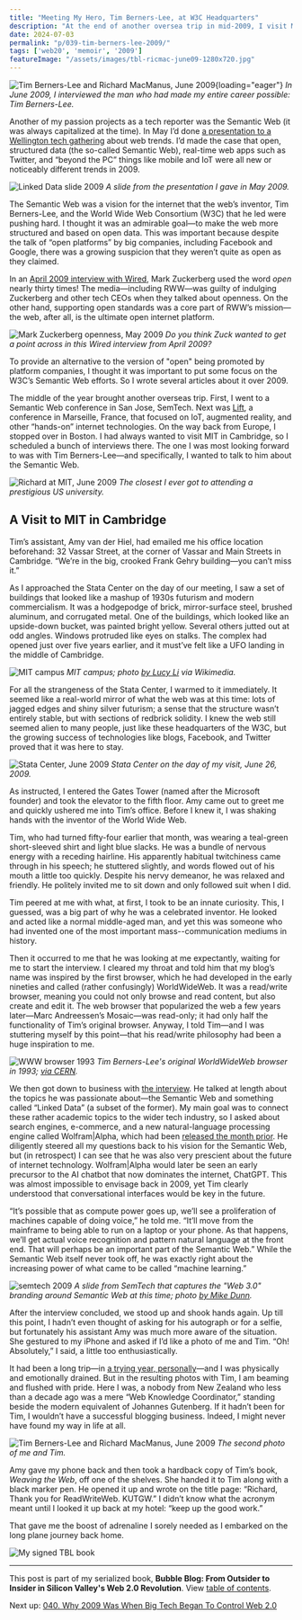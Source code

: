 ```yaml
---
title: "Meeting My Hero, Tim Berners-Lee, at W3C Headquarters"
description: "At the end of another oversea trip in mid-2009, I visit MIT in Cambridge to meet the man who created the World Wide Web. Also, I delve deeper into the Semantic Web and Internet of Things."
date: 2024-07-03
permalink: "p/039-tim-berners-lee-2009/"
tags: ['web20', 'memoir', '2009']
featureImage: "/assets/images/tbl-ricmac-june09-1280x720.jpg"
---
```


![Tim Berners-Lee and Richard MacManus, June 2009](/assets/images/tbl-ricmac-june09.jpeg){loading="eager"}
*In June 2009, I interviewed the man who had made my entire career possible: Tim Berners-Lee.*

Another of my passion projects as a tech reporter was the Semantic Web (it was always capitalized at the time). In May I’d done [a presentation to a Wellington tech gathering](https://web.archive.org/web/20090521145943/http://www.readwriteweb.com//archives//something_new_in_2009.php) about web trends. I’d made the case that open, structured data (the so-called Semantic Web), real-time web apps such as Twitter, and “beyond the PC” things like mobile and IoT were all new or noticeably different trends in 2009.

![Linked Data slide 2009](/assets/images/linkeddata_slide_2009.jpg)
*A slide from the presentation I gave in May 2009.*

The Semantic Web was a vision for the internet that the web’s inventor, Tim Berners-Lee, and the World Wide Web Consortium (W3C) that he led were pushing hard. I thought it was an admirable goal—to make the web more structured and based on open data. This was important because despite the talk of “open platforms” by big companies, including Facebook and Google, there was a growing suspicion that they weren’t quite as open as they claimed. 

In an [April 2009 interview with Wired](https://web.archive.org/web/20090705110610/http://www.wired.com/epicenter/2009/06/mark-zuckerberg-speaks/), Mark Zuckerberg used the word *open* nearly thirty times! The media—including RWW—was guilty of indulging Zuckerberg and other tech CEOs when they talked about openness. On the other hand, supporting open standards was a core part of RWW’s mission—the web, after all, is the ultimate open internet platform. 

![Mark Zuckerberg openness, May 2009](/assets/images/facebook_open_2009.jpg)
*Do you think Zuck wanted to get a point across in this Wired interview from April 2009?*

To provide an alternative to the version of "open" being promoted by platform companies, I thought it was important to put some focus on the W3C’s Semantic Web efforts. So I wrote several articles about it over 2009.

The middle of the year brought another overseas trip. First, I went to a Semantic Web conference in San Jose, SemTech. Next was [Lift](https://web.archive.org/web/20090601054409/http://liftconference.com/), a conference in Marseille, France, that focused on IoT, augmented reality, and other “hands-on” internet technologies. On the way back from Europe, I stopped over in Boston. I had always wanted to visit MIT in Cambridge, so I scheduled a bunch of interviews there. The one I was most looking forward to was with Tim Berners-Lee—and specifically, I wanted to talk to him about the Semantic Web.

![Richard at MIT, June 2009](/assets/images/ricmac-mit-jun09.jpeg)
*The closest I ever got to attending a prestigious US university.*

## A Visit to MIT in Cambridge

Tim’s assistant, Amy van der Hiel, had emailed me his office location beforehand: 32 Vassar Street, at the corner of Vassar and Main Streets in Cambridge. “We’re in the big, crooked Frank Gehry building—you can’t miss it.”

As I approached the Stata Center on the day of our meeting, I saw a set of buildings that looked like a mashup of 1930s futurism and modern commercialism. It was a hodgepodge of brick, mirror-surface steel, brushed aluminum, and corrugated metal. One of the buildings, which looked like an upside-down bucket, was painted bright yellow. Several others jutted out at odd angles. Windows protruded like eyes on stalks. The complex had opened just over five years earlier, and it must’ve felt like a UFO landing in the middle of Cambridge.

![MIT campus](/assets/images/1024px-Ray_and_Maria_Stata_Center_(MIT).jpeg)
*MIT campus; photo [by Lucy Li](https://commons.wikimedia.org/wiki/File:Ray_and_Maria_Stata_Center_(MIT).JPG) via Wikimedia.*

For all the strangeness of the Stata Center, I warmed to it immediately. It seemed like a real-world mirror of what the web was at this time: lots of jagged edges and shiny silver futurism; a sense that the structure wasn’t entirely stable, but with sections of redbrick solidity. I knew the web still seemed alien to many people, just like these headquarters of the W3C, but the growing success of technologies like blogs, Facebook, and Twitter proved that it was here to stay.

![Stata Center, June 2009](/assets/images/stata_building_jun09.jpeg)
*Stata Center on the day of my visit, June 26, 2009.*

As instructed, I entered the Gates Tower (named after the Microsoft founder) and took the elevator to the fifth floor. Amy came out to greet me and quickly ushered me into Tim’s office. Before I knew it, I was shaking hands with the inventor of the World Wide Web.

Tim, who had turned fifty-four earlier that month, was wearing a teal-green short-sleeved shirt and light blue slacks. He was a bundle of nervous energy with a receding hairline. His apparently habitual twitchiness came through in his speech; he stuttered slightly, and words flowed out of his mouth a little too quickly. Despite his nervy demeanor, he was relaxed and friendly. He politely invited me to sit down and only followed suit when I did.

Tim peered at me with what, at first, I took to be an innate curiosity. This, I guessed, was a big part of why he was a celebrated inventor. He looked and acted like a normal middle-aged man, and yet this was someone who had invented one of the most important mass--communication mediums in history.

Then it occurred to me that he was looking at me expectantly, waiting for me to start the interview. I cleared my throat and told him that my blog’s name was inspired by the first browser, which he had developed in the early nineties and called (rather confusingly) WorldWideWeb. It was a read/write browser, meaning you could not only browse and read content, but also create and edit it. The web browser that popularized the web a few years later—Marc Andreessen’s Mosaic—was read-only; it had only half the functionality of Tim’s original browser. Anyway, I told Tim—and I was stuttering myself by this point—that his read/write philosophy had been a huge inspiration to me.

![WWW browser 1993](/assets/images/screensnap2_24c.gif)
*Tim Berners-Lee's original WorldWideWeb browser in 1993; [via CERN](https://info.cern.ch/NextBrowser1.html).*

We then got down to business with [the interview](https://web.archive.org/web/20090709061506/http://www.readwriteweb.com//archives//interview_with_tim_berners-lee_part_1.php). He talked at length about the topics he was passionate about—the Semantic Web and something called “Linked Data” (a subset of the former). My main goal was to connect these rather academic topics to the wider tech industry, so I asked about search engines, e-commerce, and a new natural-language processing engine called Wolfram|Alpha, which had been [released the month prior](https://web.archive.org/web/20090707120317/http://www.readwriteweb.com/archives/wolframalpha_the_use_cases.php). He diligently steered all my questions back to his vision for the Semantic Web, but (in retrospect) I can see that he was also very prescient about the future of internet technology. Wolfram|Alpha would later be seen an early precursor to the AI chatbot that now dominates the internet, ChatGPT. This was almost impossible to envisage back in 2009, yet Tim clearly understood that conversational interfaces would be key in the future.

“It’s possible that as compute power goes up, we’ll see a proliferation of machines capable of doing voice,” he told me. “It’ll move from the mainframe to being able to run on a laptop or your phone. As that happens, we’ll get actual voice recognition and pattern natural language at the front end. That will perhaps be an important part of the Semantic Web.” While the Semantic Web itself never took off, he was exactly right about the increasing power of what came to be called “machine learning.”

![semtech 2009](/assets/images/semweb_web3.jpg)
*A slide from SemTech that captures the "Web 3.0" branding around Semantic Web at this time; photo [by Mike Dunn](https://www.flickr.com/photos/glemak/3648512577/).*

After the interview concluded, we stood up and shook hands again. Up till this point, I hadn’t even thought of asking for his autograph or for a selfie, but fortunately his assistant Amy was much more aware of the situation. She gestured to my iPhone and asked if I’d like a photo of me and Tim. “Oh! Absolutely,” I said, a little too enthusiastically.

It had been a long trip—in [a trying year, personally](/p/038-twitter-sul-2009-rww/)—and I was physically and emotionally drained. But in the resulting photos with Tim, I am beaming and flushed with pride. Here I was, a nobody from New Zealand who less than a decade ago was a mere “Web Knowledge Coordinator,” standing beside the modern equivalent of Johannes Gutenberg. If it hadn’t been for Tim, I wouldn’t have a successful blogging business. Indeed, I might never have found my way in life at all.

![Tim Berners-Lee and Richard MacManus, June 2009](/assets/images/tbl_ricmac2_jun09.jpeg)
*The second photo of me and Tim.*

Amy gave my phone back and then took a hardback copy of Tim’s book, *Weaving the Web*, off one of the shelves. She handed it to Tim along with a black marker pen. He opened it up and wrote on the title page: “Richard, Thank you for ReadWriteWeb. KUTGW.” I didn’t know what the acronym meant until I looked it up back at my hotel: “keep up the good work.” 

That gave me the boost of adrenaline I sorely needed as I embarked on the long plane journey back home.

![My signed TBL book](/assets/images/tbl-signed-book-rww.jpg)

* * *

This post is part of my serialized book, **Bubble Blog: From Outsider to Insider in Silicon Valley's Web 2.0 Revolution**. View [table of contents](/p/roadmap-bubbleblog/).

Next up: [040. Why 2009 Was When Big Tech Began To Control Web 2.0](/p/040-web20-big-tech-control-2009/)
